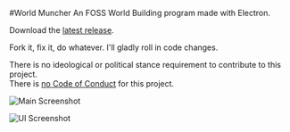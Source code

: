 #World Muncher
An FOSS World Building program made with Electron.

Download the [latest release](https://github.com/digiwombat/WorldMuncher/releases).

Fork it, fix it, do whatever. I'll gladly roll in code changes.

There is no ideological or political stance requirement to contribute to this project.  
There is [no Code of Conduct](https://github.com/domgetter/NCoC) for this project.

![Main Screenshot](http://i.imgur.com/iBdsAKA.png)

![UI Screenshot](https://i.imgur.com/6k80wAg.png)
